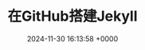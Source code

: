 ---
layout: post
title:  "在GitHub搭建Jekyll"
date:   2024-11-30 16:13:58 +0000
categories: jekyll update
---